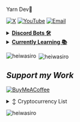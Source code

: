 Yarn Dev🍃

 [![X](https://img.shields.io/badge/X-000000?style=for-the-badge&logo=x&logoColor=white)](https://x.com/HeiwaSiro)
 [![YouTube](https://img.shields.io/badge/YouTube-FF170F?style=for-the-badge&logo=youtube&logoColor=white)](https://www.youtube.com/@HeiwaSiro)
 [![Email](https://img.shields.io/badge/Email-8B89CC?style=for-the-badge&logo=protonmail&logoColor=white)](mailto:HeiwaSiro@proton.me)

<details>
  
<summary><b><u>Discord Bots 🛠</u></b></summary>

I build Discord Bots, i work to make them compatible with Discord.js and Node.js.

- 🤖 [Default Discord Bot](https://github.com/HeiwaSiro/default-discord-bot-js): A basic Discord bot built using Node.js and Discord.js. It includes a structured setup for handling events, commands, and deploying slash commands to Discord servers.

</details>

<details>
 
<summary><b><u>Currently Learning 📚</u></b></summary>

I am interested to anything Technology related.

- Web Design, Front-End & Back-End & Full Stack Development, Responsive Design, Web Performance Optimization, Web Accessibility, Web Security
- Mobile App Development, Native Development, Cross-Platform Development, App Design, App Monetization, App Store Optimization (ASO)
- Software Development, Programming Languages, Software Engineering Principles, APIs and Microservices, Machine Learning and AI, Data Science
- Game Development, Game Engines, Game Design, Game Monetization
- Cybersecurity, Ethical Hacking, Cryptography, Network Security
- Multimedia and Creative Technology, Video Editing, Graphic Design, Animation, Audio Production
- Emerging Technologies, Blockchain, Quantum Computing, Artificial Intelligence, 5G Technology

</details>

<p><img align="left" src="https://github-readme-stats.vercel.app/api/top-langs?username=heiwasiro&show_icons=true&locale=en&layout=compact" alt="heiwasiro" /></p>

<p>&nbsp;<img align="center" src="https://github-readme-stats.vercel.app/api?username=heiwasiro&show_icons=true&locale=en" alt="heiwasiro" /></p>

## *Support my Work*
[![BuyMeACoffee](https://img.shields.io/badge/Buy_Me_A_Coffee-FFDD00?style=for-the-badge&logo=buy-me-a-coffee&logoColor=black)](https://www.buymeacoffee.com/HeiwaSiro)

<details>

  <summary>↕️ <bold>Cryptocurrency List</bold></summary>
 
 <br />

| Currency          | Wallet Address                                                                                               |
|-------------------|--------------------------------------------------------------------------------------------------------------|
| Ethereum (ETH)    | 0x84e4a42550180874af2d3b0714425a0c1981f12f                                                                   |

</details>

<p align="left"> <img src="https://komarev.com/ghpvc/?username=heiwasiro&label=Profile%20views&color=0e75b6&style=flat" alt="heiwasiro" /> </p>
